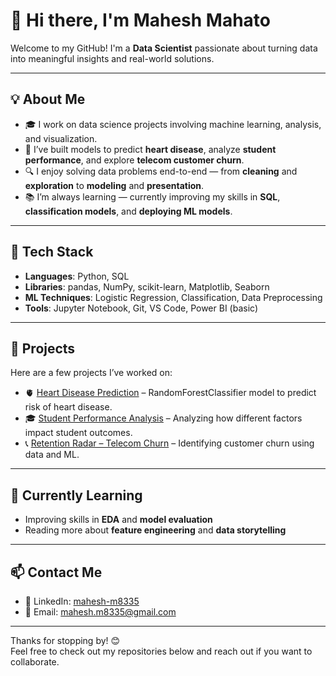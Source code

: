 # 👋 Hi there, I'm Mahesh Mahato

Welcome to my GitHub! I'm a **Data Scientist** passionate about turning data into meaningful insights and real-world solutions.


---

## 💡 About Me

- 🎓 I work on data science projects involving machine learning, analysis, and visualization.
- 🧠 I’ve built models to predict **heart disease**, analyze **student performance**, and explore **telecom customer churn**.
- 🔍 I enjoy solving data problems end-to-end — from **cleaning** and **exploration** to **modeling** and **presentation**.
- 📚 I’m always learning — currently improving my skills in **SQL**, **classification models**, and **deploying ML models**.

---

## 🧰 Tech Stack

- **Languages**: Python, SQL
- **Libraries**: pandas, NumPy, scikit-learn, Matplotlib, Seaborn
- **ML Techniques**: Logistic Regression, Classification, Data Preprocessing
- **Tools**: Jupyter Notebook, Git, VS Code, Power BI (basic)

---

## 📂 Projects

Here are a few projects I’ve worked on:
- 🫀 [Heart Disease Prediction](https://github.com/MaheshMahat0/heart-disease-prediction.git) – RandomForestClassifier model to predict risk of heart disease.
- 🎓 [Student Performance Analysis](https://github.com/MaheshMahat0/students_performance_analysis.git) – Analyzing how different factors impact student outcomes.
- 📞 [Retention Radar – Telecom Churn](https://github.com/MaheshMahat0/Retention-Radar-Telecom-Customer-Insights.git) – Identifying customer churn using data and ML.


---

## 🌱 Currently Learning

- Improving skills in **EDA** and **model evaluation**
- Reading more about **feature engineering** and **data storytelling**

---

## 📫 Contact Me

- 💼 LinkedIn: [mahesh-m8335](https://linkedin.com/in/mahesh-m8335)
- 📧 Email: mahesh.m8335@gmail.com

---

Thanks for stopping by! 😊  
Feel free to check out my repositories below and reach out if you want to collaborate.
